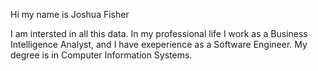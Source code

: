 Hi my name is Joshua Fisher

I am intersted in all this data. In my professional life I work as a Business Intelligence Analyst, and I have exeperience as a Software Engineer.
My degree is in  Computer Information Systems. 


<!---
joshuafisher4/joshuafisher4 is a ✨ special ✨ repository because its `README.md` (this file) appears on your GitHub profile.
You can click the Preview link to take a look at your changes.
--->
